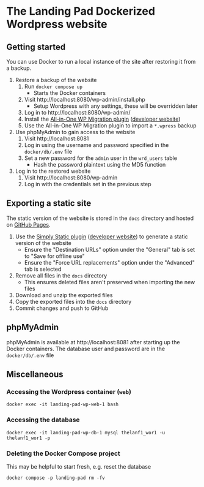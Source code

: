 # The Landing Pad Dockerized Wordpress website

## Getting started

You can use Docker to run a local instance of the site after restoring it from
a backup.

1. Restore a backup of the website
    1. Run `docker compose up`
        * Starts the Docker containers
    1. Visit http://localhost:8080/wp-admin/install.php
        * Setup Wordpress with any settings, these will be overridden later
    1. Log in to http://localhost:8080/wp-admin/
    1. Install the [All-in-One WP Migration plugin][1] ([developer website][2])
    1. Use the All-in-One WP Migration plugin to import a `*.wpress` backup
1. Use phpMyAdmin to gain access to the website
    1. Visit http://localhost:8081
    1. Log in using the username and password specified in the `docker/db/.env`
      file
    1. Set a new password for the `admin` user in the `wrd_users` table
        * Hash the password plaintext using the MD5 function
1. Log in to the restored website
    1. Visit http://localhost:8080/wp-admin
    1. Log in with the credentials set in the previous step

## Exporting a static site

The static version of the website is stored in the `docs` directory and hosted
on [GitHub Pages][5].

1. Use the [Simply Static plugin][3] ([developer website][4]) to generate a
static version of the website
    * Ensure the "Destination URLs" option under the "General" tab is set to
      "Save for offline use"
    * Ensure the "Force URL replacements" option under the "Advanced" tab is
      selected
1. Remove all files in the `docs` directory
    * This ensures deleted files aren't preserved when importing the new files
1. Download and unzip the exported files
1. Copy the exported files into the `docs` directory
1. Commit changes and push to GitHub

## phpMyAdmin

phpMyAdmin is available at http://localhost:8081 after starting up the Docker
containers. The database user and password are in the `docker/db/.env` file

## Miscellaneous

### Accessing the Wordpress container (`web`)

```
docker exec -it landing-pad-wp-web-1 bash
```

### Accessing the database

```
docker exec -it landing-pad-wp-db-1 mysql thelanf1_wor1 -u thelanf1_wor1 -p
```

### Deleting the Docker Compose project

This may be helpful to start fresh, e.g. reset the database

```
docker compose -p landing-pad rm -fv
```

[1]: https://wordpress.org/plugins/all-in-one-wp-migration/
[2]: https://servmask.com/
[3]: https://wordpress.org/plugins/simply-static/
[4]: https://patrickposner.dev/
[5]: https://pages.github.com/
